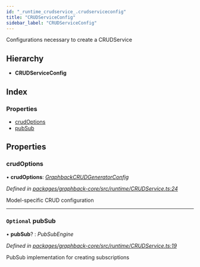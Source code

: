 ```yaml
---
id: "_runtime_crudservice_.crudserviceconfig"
title: "CRUDServiceConfig"
sidebar_label: "CRUDServiceConfig"
---
```


Configurations necessary to create a CRUDService

## Hierarchy

* **CRUDServiceConfig**

## Index

### Properties

* [crudOptions](_runtime_crudservice_.crudserviceconfig.md#crudoptions)
* [pubSub](_runtime_crudservice_.crudserviceconfig.md#optional-pubsub)

## Properties

###  crudOptions

• **crudOptions**: *[GraphbackCRUDGeneratorConfig](_plugin_graphbackcrudgeneratorconfig_.graphbackcrudgeneratorconfig.md)*

*Defined in [packages/graphback-core/src/runtime/CRUDService.ts:24](https://github.com/aerogear/graphback/blob/bc616b51/packages/graphback-core/src/runtime/CRUDService.ts#L24)*

Model-specific CRUD configuration

___

### `Optional` pubSub

• **pubSub**? : *PubSubEngine*

*Defined in [packages/graphback-core/src/runtime/CRUDService.ts:19](https://github.com/aerogear/graphback/blob/bc616b51/packages/graphback-core/src/runtime/CRUDService.ts#L19)*

PubSub implementation for creating subscriptions
